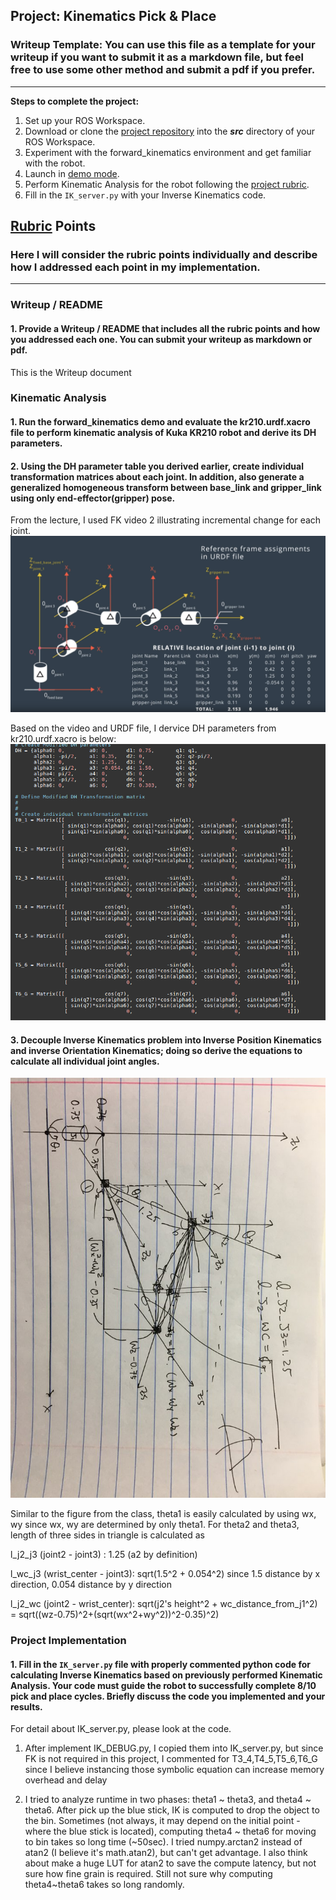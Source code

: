 ## Project: Kinematics Pick & Place
### Writeup Template: You can use this file as a template for your writeup if you want to submit it as a markdown file, but feel free to use some other method and submit a pdf if you prefer.

---


**Steps to complete the project:**  


1. Set up your ROS Workspace.
2. Download or clone the [project repository](https://github.com/udacity/RoboND-Kinematics-Project) into the ***src*** directory of your ROS Workspace.  
3. Experiment with the forward_kinematics environment and get familiar with the robot.
4. Launch in [demo mode](https://classroom.udacity.com/nanodegrees/nd209/parts/7b2fd2d7-e181-401e-977a-6158c77bf816/modules/8855de3f-2897-46c3-a805-628b5ecf045b/lessons/91d017b1-4493-4522-ad52-04a74a01094c/concepts/ae64bb91-e8c4-44c9-adbe-798e8f688193).
5. Perform Kinematic Analysis for the robot following the [project rubric](https://review.udacity.com/#!/rubrics/972/view).
6. Fill in the `IK_server.py` with your Inverse Kinematics code. 


[//]: # (Image References)

[image1]: ./misc_images/DH.png
[image2]: ./misc_images/J1_J6.png
[image3]: ./misc_images/J1_J3.jpg
[image4]: ./misc_images/URDF.PNG

## [Rubric](https://review.udacity.com/#!/rubrics/972/view) Points
### Here I will consider the rubric points individually and describe how I addressed each point in my implementation.  

---
### Writeup / README

#### 1. Provide a Writeup / README that includes all the rubric points and how you addressed each one.  You can submit your writeup as markdown or pdf.  

This is the Writeup document

### Kinematic Analysis
#### 1. Run the forward_kinematics demo and evaluate the kr210.urdf.xacro file to perform kinematic analysis of Kuka KR210 robot and derive its DH parameters.
#### 2. Using the DH parameter table you derived earlier, create individual transformation matrices about each joint. In addition, also generate a generalized homogeneous transform between base_link and gripper_link using only end-effector(gripper) pose.

From the lecture, I used FK video 2 illustrating incremental change for each joint. 
![alt text][image4]

Based on the video and URDF file, I dervice DH parameters from kr210.urdf.xacro is below:
![alt text][image1]




#### 3. Decouple Inverse Kinematics problem into Inverse Position Kinematics and inverse Orientation Kinematics; doing so derive the equations to calculate all individual joint angles.

![alt text][image3]

Similar to the figure from the class, theta1 is easily calculated by using wx, wy since wx, wy are determined by only theta1.
For theta2 and theta3, length of three sides in triangle is calculated as 

l_j2_j3 (joint2 - joint3)      : 1.25 (a2 by definition)

l_wc_j3 (wrist_center - joint3): sqrt(1.5^2 + 0.054^2) since 1.5 distance by x direction, 0.054 distance by y direction

l_j2_wc (joint2 - wrist_center): sqrt(j2's height^2 + wc_distance_from_j1^2) = sqrt((wz-0.75)^2+(sqrt(wx^2+wy^2))^2-0.35)^2)
 

### Project Implementation

#### 1. Fill in the `IK_server.py` file with properly commented python code for calculating Inverse Kinematics based on previously performed Kinematic Analysis. Your code must guide the robot to successfully complete 8/10 pick and place cycles. Briefly discuss the code you implemented and your results. 

For detail about IK_server.py, please look at the code.

1. After implement IK_DEBUG.py, I copied them into IK_server.py, but since FK is not required in this project, I commented for T3_4,T4_5,T5_6,T6_G since I believe instancing those symbolic equation can increase memory overhead and delay

2. I tried to analyze runtime in two phases: theta1 ~ theta3, and theta4 ~ theta6. After pick up the blue stick, IK is computed to drop the object to the bin. Sometimes (not always, it may depend on the initial point - where the blue stick is located), computing theta4 ~ theta6 for moving to bin takes so long time (~50sec). I tried numpy.arctan2 instead of atan2 (I believe it's math.atan2), but can't get advantage. I also think about make a huge LUT for atan2 to save the compute latency, but not sure how fine grain is required. Still not sure why computing theta4~theta6 takes so long randomly.




